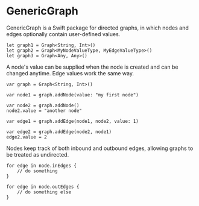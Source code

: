 # GenericGraph

GenericGraph is a Swift package for directed graphs, in which nodes and edges optionally contain user-defined values.

```
let graph1 = Graph<String, Int>()
let graph2 = Graph<MyNodeValueType, MyEdgeValueType>()
let graph3 = Graph<Any, Any>()
```

A node's value can be supplied when the node is created and can be changed anytime. Edge values work the same way.

```
var graph = Graph<String, Int>()

var node1 = graph.addNode(value: "my first node")

var node2 = graph.addNode()
node2.value = "another node"

var edge1 = graph.addEdge(node1, node2, value: 1)

var edge2 = graph.addEdge(node2, node1)
edge2.value = 2
```

Nodes keep track of both inbound and outbound edges, allowing graphs to be treated as undirected.

```
for edge in node.inEdges {
    // do something
}

for edge in node.outEdges {
    // do something else
}
```
